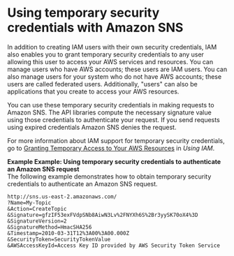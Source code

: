 # Using temporary security credentials with Amazon SNS<a name="sns-using-temporary-credentials"></a>

 In addition to creating IAM users with their own security credentials, IAM also enables you to grant temporary security credentials to any user allowing this user to access your AWS services and resources\. You can manage users who have AWS accounts; these users are IAM users\. You can also manage users for your system who do not have AWS accounts; these users are called federated users\. Additionally, "users" can also be applications that you create to access your AWS resources\. 

 You can use these temporary security credentials in making requests to Amazon SNS\. The API libraries compute the necessary signature value using those credentials to authenticate your request\. If you send requests using expired credentials Amazon SNS denies the request\. 

 For more information about IAM support for temporary security credentials, go to [Granting Temporary Access to Your AWS Resources](https://docs.aws.amazon.com/IAM/latest/UserGuide/TokenBasedAuth.html) in *Using IAM*\. 

**Example Example: Using temporary security credentials to authenticate an Amazon SNS request**  
 The following example demonstrates how to obtain temporary security credentials to authenticate an Amazon SNS request\.   

```
http://sns.us-east-2.amazonaws.com/
?Name=My-Topic
&Action=CreateTopic
&Signature=gfzIF53exFVdpSNb8AiwN3Lv%2FNYXh6S%2Br3yySK70oX4%3D
&SignatureVersion=2
&SignatureMethod=HmacSHA256
&Timestamp=2010-03-31T12%3A00%3A00.000Z
&SecurityToken=SecurityTokenValue
&AWSAccessKeyId=Access Key ID provided by AWS Security Token Service
```